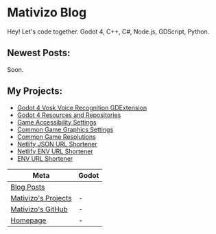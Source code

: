 # Mativizo Blog

Hey! Let's code together. Godot 4, C++, C#, Node.js, GDScript, Python.


## Newest Posts:
Soon.

## My Projects:
- [Godot 4 Vosk Voice Recognition GDExtension](https://github.com/mativizo/godot-vosk-gdextension)
- [Godot 4 Resources and Repositories](https://github.com/mativizo/godot-resources-and-repos)
- [Game Accessibility Settings](https://github.com/mativizo/game-accessibility-settings)
- [Common Game Graphics Settings](https://github.com/mativizo/common-game-graphics-settings)
- [Common Game Resolutions](https://github.com/mativizo/common-game-resolutions)
- [Netlify JSON URL Shortener](https://github.com/mativizo/netlify-json-url-shortener)
- [Netlify ENV URL Shortener](https://github.com/mativizo/netlify-env-url-shortener)
- [ENV URL Shortener](https://github.com/mativizo/env-url-shortener)


| Meta | Godot |
| ---- | ----- |
| [Blog Posts](mativizo.github.io/#newest-posts) |  |
| [Mativizo's Projects](mativizo.github.io/#my-projects) | - |
| [Mativizo's GitHub](https://github.com/mativizo) | - |
| [Homepage](https://mativizo.github.io) | - |

